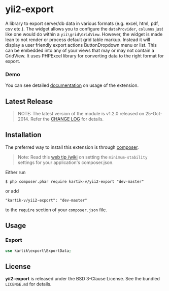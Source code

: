 yii2-export
===========

A library to export server/db data in various formats (e.g. excel, html, pdf, csv etc.). The widget allows you to configure the `dataProvider`, `columns` just like one would do within a `yii\grid\GridView`. However, the widget is made lean to not render or process default grid table markup. Instead it will display a user friendly export actions ButtonDropdown menu or list. This can be embedded into any of your views that may or may not contain a GridView. It uses PHPExcel library for converting data to the right format for export.

### Demo
You can see detailed [documentation](http://demos.krajee.com/export) on usage of the extension.

## Latest Release
>NOTE: The latest version of the module is v1.2.0 released on 25-Oct-2014. Refer the [CHANGE LOG](https://github.com/kartik-v/yii2-export/blob/master/CHANGE.md) for details.

## Installation

The preferred way to install this extension is through [composer](http://getcomposer.org/download/).

> Note: Read this [web tip /wiki](http://webtips.krajee.com/setting-composer-minimum-stability-application/) on setting the `minimum-stability` settings for your application's composer.json.

Either run

```
$ php composer.phar require kartik-v/yii2-export "dev-master"
```

or add

```
"kartik-v/yii2-export": "dev-master"
```

to the ```require``` section of your `composer.json` file.

## Usage

### Export

```php
use kartik\export\ExportData;
```

## License

**yii2-export** is released under the BSD 3-Clause License. See the bundled `LICENSE.md` for details.